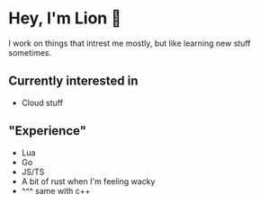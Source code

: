 # Hey, I'm Lion 👋

I work on things that intrest me mostly, but like learning new stuff sometimes.

## Currently interested in

- Cloud stuff

## "Experience"

- Lua
- Go
- JS/TS
- A bit of rust when I'm feeling wacky
- ^^^ same with c++
